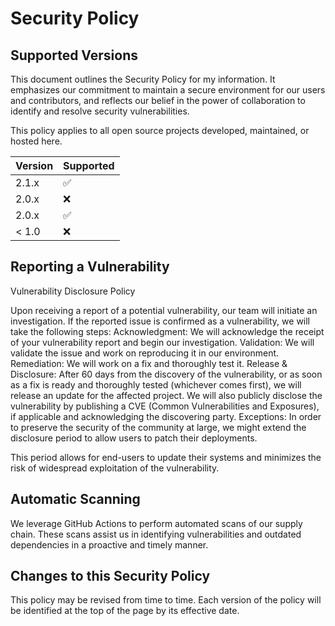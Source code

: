 # Security Policy

## Supported Versions

This document outlines the Security Policy for my information. 
It emphasizes our commitment to maintain a secure environment for our users and contributors, and reflects our belief in the power of collaboration to identify and resolve security vulnerabilities.

This policy applies to all open source projects developed, maintained, or hosted here.

| Version | Supported          |
| ------- | ------------------ |
| 2.1.x   | :white_check_mark: |
| 2.0.x   | :x:                |
| 2.0.x   | :white_check_mark: |
| < 1.0   | :x:                |

## Reporting a Vulnerability

Vulnerability Disclosure Policy

Upon receiving a report of a potential vulnerability, our team will initiate an investigation. If the reported issue is confirmed as a vulnerability, we will take the following steps:
Acknowledgment: We will acknowledge the receipt of your vulnerability report and begin our investigation.
    Validation: We will validate the issue and work on reproducing it in our environment.
    Remediation: We will work on a fix and thoroughly test it.
    Release & Disclosure: After 60 days from the discovery of the vulnerability, or as soon as a fix is ready and thoroughly tested (whichever comes first), we will release an update for the affected project. We will also publicly disclose the vulnerability by publishing a CVE (Common Vulnerabilities and Exposures), if applicable and acknowledging the discovering party.
    Exceptions: In order to preserve the security of the community at large, we might extend the disclosure period to allow users to patch their deployments.


This  period allows for end-users to update their systems and minimizes the risk of widespread exploitation of the vulnerability.

## Automatic Scanning
We leverage GitHub Actions to perform automated scans of our supply chain. These scans assist us in identifying vulnerabilities and outdated dependencies in a proactive and timely manner.

## Changes to this Security Policy
This policy may be revised from time to time. Each version of the policy will be identified at the top of the page by its effective date.


